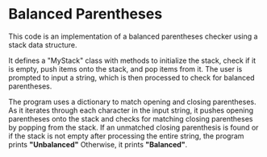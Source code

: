 # Balanced Parentheses #

This code is an implementation of a balanced parentheses checker using a stack data structure. 

It defines a "MyStack" class with methods to initialize the stack, check if it is empty, push items onto the stack, and pop items from it. The user is prompted to input a string, which is then processed to check for balanced parentheses. 

The program uses a dictionary to match opening and closing parentheses. As it iterates through each character in the input string, it pushes opening parentheses onto the stack and checks for matching closing parentheses by popping from the stack. 
If an unmatched closing parenthesis is found or if the stack is not empty after processing the entire string, the program prints **"Unbalanced"** Otherwise, it prints **"Balanced"**.